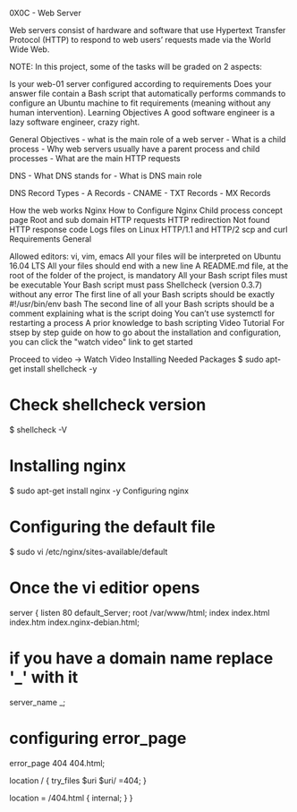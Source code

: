 0X0C - Web Server


Web servers consist of hardware and software that use Hypertext Transfer Protocol (HTTP) to respond to web users’ requests made via the World Wide Web.

NOTE: In this project, some of the tasks will be graded on 2 aspects:

Is your web-01 server configured according to requirements
Does your answer file contain a Bash script that automatically performs commands to configure an Ubuntu machine to fit requirements (meaning without any human intervention).
Learning Objectives
A good software engineer is a lazy software engineer, crazy right.



General Objectives - what is the main role of a web server - What is a child process - Why web servers usually have a parent process and child processes - What are the main HTTP requests

DNS - What DNS stands for - What is DNS main role

DNS Record Types - A Records - CNAME - TXT Records - MX Records

How the web works
Nginx
How to Configure Nginx
Child process concept page
Root and sub domain
HTTP requests
HTTP redirection
Not found HTTP response code
Logs files on Linux
HTTP/1.1 and HTTP/2
scp and curl
Requirements
General

Allowed editors: vi, vim, emacs
All your files will be interpreted on Ubuntu 16.04 LTS
All your files should end with a new line
A README.md file, at the root of the folder of the project, is mandatory
All your Bash script files must be executable
Your Bash script must pass Shellcheck (version 0.3.7) without any error
The first line of all your Bash scripts should be exactly #!/usr/bin/env bash
The second line of all your Bash scripts should be a comment explaining what is the script doing
You can’t use systemctl for restarting a process
A prior knowledge to bash scripting
Video Tutorial
For stsep by step guide on how to go about the installation and configuration, you can click the "watch video" link to get started

Proceed to video -> Watch Video
Installing Needed Packages
$ sudo apt-get install shellcheck -y

# Check shellcheck version

$ shellcheck -V

# Installing nginx

$ sudo apt-get install nginx -y
Configuring nginx
# Configuring the default file

$ sudo vi /etc/nginx/sites-available/default

# Once the vi editior opens

server {
  listen 80 default_Server;
  root /var/www/html;
  index index.html index.htm index.nginx-debian.html;

# if you have a domain name replace '_' with it
  server_name _;

# configuring error_page
  error_page 404 404.html;

  location / {
	try_files $uri $uri/ =404;
  }

  location = /404.html {
	internal;
  }
}
